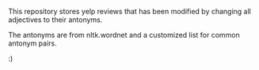 This repository stores yelp reviews that has been modified by changing all adjectives to their antonyms.

The antonyms are from nltk.wordnet and a customized list for common antonym pairs.

:)
